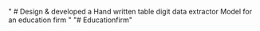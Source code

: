 " # Design & developed a Hand written table digit data extractor Model for an education firm " 
"# Educationfirm" 
